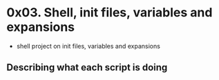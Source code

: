 # 0x03. Shell, init files, variables and expansions
* shell project on init files, variables and expansions

## Describing what each script is doing
